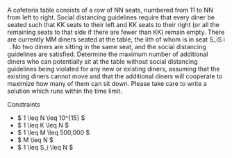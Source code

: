 A cafeteria table consists of a row of NN seats, numbered from 11 to NN from left to right. Social distancing guidelines require that every diner be seated such that KK seats to their left and KK seats to their right (or all the remaining seats to that side if there are fewer than KK) remain empty.
There are currently MM diners seated at the table, the iith of whom is in seat S_iS 
i
​
 . No two diners are sitting in the same seat, and the social distancing guidelines are satisfied.
Determine the maximum number of additional diners who can potentially sit at the table without social distancing guidelines being violated for any new or existing diners, assuming that the existing diners cannot move and that the additional diners will cooperate to maximize how many of them can sit down.
Please take care to write a solution which runs within the time limit.

Constraints

- $ 1 \leq N \leq 10^{15} $
- $ 1 \leq K \leq N $
- $ 1 \leq M \leq 500,000 $
- $ M \leq N $
- $ 1 \leq S_i \leq N $